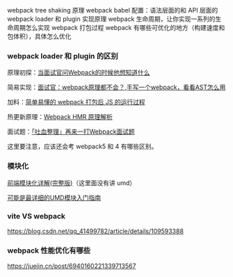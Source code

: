 webpack tree shaking 原理
webpack babel 配置：语法层面的和 API 层面的
webpack loader 和 plugin 实现原理
webpack 生命周期，让你实现一系列的生命周期怎么实现
webpack 打包过程
webpack 有哪些可优化的地方（构建速度和包体积），具体怎么优化
### webpack loader 和 plugin 的区别


原理初探：[当面试官问Webpack的时候他想知道什么](https://juejin.cn/post/6943468761575849992)

简易实现：[面试官：webpack原理都不会？](https://github.com/Cosen95/blog/issues/48),[手写一个webpack，看看AST怎么用](https://segmentfault.com/a/1190000039231950)

加料：[简单易懂的 webpack 打包后 JS 的运行过程](https://juejin.cn/post/6844903520378814471)

热更新原理：[Webpack HMR 原理解析](https://zhuanlan.zhihu.com/p/30669007)

面试题：[「吐血整理」再来一打Webpack面试题](https://juejin.cn/post/6844904094281236487)

这里要注意，应该还会考 webpack5 和 4 有哪些区别。

### 模块化

[前端模块化详解(完整版)](https://juejin.cn/post/6844903744518389768)（这里面没有讲 umd）

[可能是最详细的UMD模块入门指南](https://juejin.cn/post/6844903927104667662)


### vite VS webpack

https://blog.csdn.net/qq_41499782/article/details/109593388

### webpack 性能优化有哪些

https://juejin.cn/post/6940160221339713567